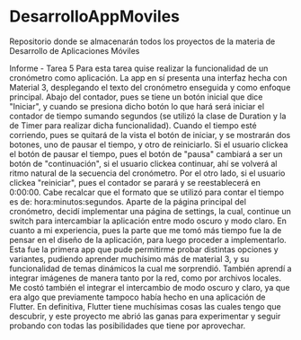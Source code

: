 # DesarrolloAppMoviles
Repositorio donde se almacenarán todos los proyectos de la materia de Desarrollo de Aplicaciones Móviles


Informe - Tarea 5
Para esta tarea quise realizar la funcionalidad de un cronómetro como aplicación. La app en sí presenta una interfaz hecha con Material 3, desplegando el texto del cronómetro enseguida y como enfoque principal. Abajo del contador, pues se tiene un botón inicial que dice "Iniciar", y cuando se presiona dicho botón lo que hará será iniciar el contador de tiempo sumando segundos (se utilizó la clase de Duration y la de Timer para realizar dicha funcionalidad). Cuando el tiempo esté corriendo, pues se quitará de la vista el botón de iniciar, y se mostrarán dos botones, uno de pausar el tiempo, y otro de reiniciarlo. Si el usuario clickea el botón de pausar el tiempo, pues el botón de "pausa" cambiará a ser un botón de "continuación", si el usuario clickea continuar, ahí se volverá al ritmo natural de la secuencia del cronómetro. Por el otro lado, si el usuario clickea "reiniciar", pues el contador se parará y se reestablecerá en 0:00:00. Cabe recalcar que el formato que se utilizó para contar el tiempo es de: hora:minutos:segundos. 
Aparte de la página principal del cronómetro, decidí implementar una página de settings, la cual, continue un switch para intercambiar la aplicación entre modo oscuro y modo claro. 
En cuanto a mi experiencia, pues la parte que me tomó más tiempo fue la de pensar en el diseño de la aplicación, para luego proceder a implementarlo. Esta fue la primera app que pude permitirme probar distintas opciones y variantes, pudiendo aprender muchísimo más de material 3, y su funcionalidad de temas dinámicos la cual me sorprendió. También aprendí a integrar imágenes de manera tanto por la red, como por archivos locales. Me costó también el integrar el intercambio de modo oscuro y claro, ya que era algo que previamente tampoco había hecho en una aplicación de Flutter. 
En definitiva, Flutter tiene muchísimas cosas las cuales tengo que descubrir, y este proyecto me abrió las ganas para experimentar y seguir probando con todas las posibilidades que tiene por aprovechar. 
